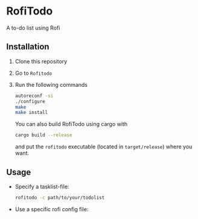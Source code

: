 # **RofiTodo**

A to-do list using Rofi

## **Installation**

1) Clone this repository
2) Go to `Rofitodo`
3) Run the following commands

    ```bash
    autoreconf -si
    ./configure
    make
    make install
    ```

    You can also build RofiTodo using cargo with

    ```bash
    cargo build --release
    ```

    and put the `rofitodo` executable (located in `target/release`) where you want.

## **Usage**

- Specify a tasklist-file:

    ```bash
    rofitodo -c path/to/your/todolist
    ```

- Use a specific rofi config file:
